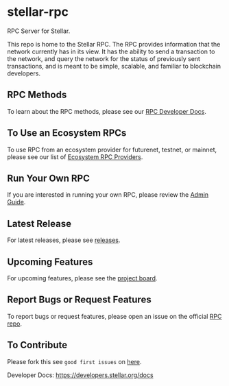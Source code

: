# stellar-rpc
RPC Server for Stellar.


This repo is home to the Stellar RPC. The RPC provides information that the network currently has in its view. It has the ability to send a transaction to the network, and query the network for the status of previously sent transactions, and is meant to be simple, scalable, and familiar to blockchain developers.


## RPC Methods
To learn about the RPC methods, please see our [RPC Developer Docs](https://developers.stellar.org/network/soroban-rpc/methods).

## To Use an Ecosystem RPCs
To use RPC from an ecosystem provider for futurenet, testnet, or mainnet, please see our list of [Ecosystem RPC Providers](https://developers.stellar.org/docs/data/apis/api-providers).

## Run Your Own RPC
If you are interested in running your own RPC, please review the [Admin Guide](https://developers.stellar.org/network/soroban-rpc/admin-guide).

## Latest Release
For latest releases, please see
[releases](https://github.com/stellar/stellar-rpc/releases).

## Upcoming Features
For upcoming features, please see the [project
board](https://github.com/orgs/stellar/projects/37).

## Report Bugs or Request Features
To report bugs or request features, please open an issue on the official [RPC
repo](https://github.com/stellar/stellar-rpc).

## To Contribute
Please fork this see `good first issues` on
[here](https://github.com/stellar/stellar-rpc/contribute).

Developer Docs: https://developers.stellar.org/docs
